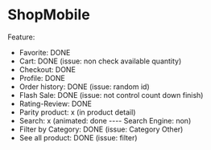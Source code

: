# ShopMobile

Feature:
 + Favorite:                DONE
 + Cart:                    DONE (issue: non check available quantity)
 + Checkout:                DONE
 + Profile:                 DONE
 + Order history:           DONE (issue: random id)
 + Flash Sale:              DONE (issue: not control count down finish)
 + Rating-Review:           DONE
 + Parity product:          x (in product detail)
 + Search:                  x (animated: done ---- Search Engine: non)
 + Filter by Category:      DONE (issue: Category Other)
 + See all product:         DONE (issue: filter)
